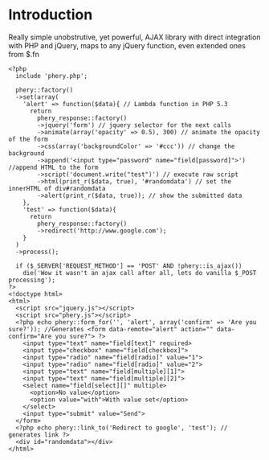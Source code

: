 # Introduction
Really simple unobstrutive, yet powerful, AJAX library with direct integration with PHP and jQuery, maps to any jQuery function, even extended ones from $.fn

    <?php
      include 'phery.php';

      phery::factory()
      ->set(array(
        'alert' => function($data){ // Lambda function in PHP 5.3
          return
            phery_response::factory()
            ->jquery('form') // jquery selector for the next calls
            ->animate(array('opacity' => 0.5), 300) // animate the opacity of the form
            ->css(array('backgroundColor' => '#ccc')) // change the background
            ->append('<input type="password" name="field[password]">') //append HTML to the form
            ->script('document.write("test")') // execute raw script
            ->html(print_r($data, true), '#randomdata') // set the innerHTML of div#randomdata
            ->alert(print_r($data, true)); // show the submitted data
        },
        'test' => function($data){
          return
            phery_response::factory()
            ->redirect('http://www.google.com');
        }
      )
      ->process();

      if ($_SERVER['REQUEST_METHOD'] == 'POST' AND !phery::is_ajax())
        die('Wow it wasn't an ajax call after all, lets do vanilla $_POST processing');
    ?>
    <!doctype html>
    <html>
      <script src="jquery.js"></script>
      <script src="phery.js"></script>
      <?php echo phery::form_for('', 'alert', array('confirm' => 'Are you sure?')); //Generates <form data-remote="alert" action="" data-confirm="Are you sure?"> ?>
        <input type="text" name="field[text]" required>
        <input type="checkbox" name="field[checkbox]">
        <input type="radio" name="field[radio]" value="1">
        <input type="radio" name="field[radio]" value="2">
        <input type="text" name="field[multiple][1]">
        <input type="text" name="field[multiple][2]">
        <select name="field[select][]" multiple>
          <option>No value</option>
          <option value="with">With value set</option>
        </select>
        <input type="submit" value="Send">
      </form>
      <?php echo phery::link_to('Redirect to google', 'test'); // generates link ?>
      <div id="randomdata"></div>
    </html>